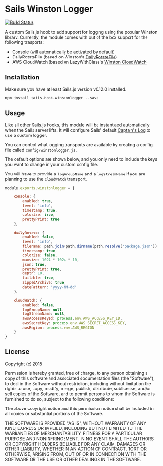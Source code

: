 # Sails Winston Logger

[![Build Status](https://travis-ci.org/UzEE/sails-hook-winston-logger.svg?branch=master)](https://travis-ci.org/UzEE/sails-hook-winston-logger)

A custom Sails.js hook to add support for logging using the popular Winston library. Currently, the module comes with out of the box support for the following trasports:

* Console (will automatically be activated by default)
* DailyRotateFile (based on Winston's [DailyRotateFile](https://github.com/winstonjs/winston/blob/master/docs/transports.md#dailyrotatefile-transport))
* AWS CloudWatch (based on LazyWithClass's [Winston CloudWatch](https://github.com/lazywithclass/winston-cloudwatch))

## Installation
Make sure you have at least Sails.js version v0.12.0 installed.

```ssh
npm install sails-hook-winstonlogger --save
```

## Usage
Like all other Sails.js hooks, this module will be instantiaed automatically when the Sails server lifts. It will configure Sails' default [Captain's Log](https://github.com/balderdashy/captains-log) to use a custom logger.

You can control what logging transports are available by creating a config file called ```config/winstonlogger.js```.

The default options are shown below, and you only need to include the keys you want to change in your custom config file.

You will have to provide a ```logGroupName``` and a ```logStreamName``` if you are planning to use the ```CloudWatch``` transport. 

```js
module.exports.winstonlogger = {

	console: {
		enabled: true,
		level: 'info',
		timestamp: true,
		colorize: true,
		prettyPrint: true
	},

	dailyRotate: {
		enabled: false,
		level: 'info',
		filename: path.join(path.dirname(path.resolve('package.json')), 'logs', pkgJSON.name + '.log.'),
		timestamp: true,
		colorize: false,
		maxsize: 1024 * 1024 * 10,
		json: true,
		prettyPrint: true,
		depth: 10,
		tailable: true,
		zippedArchive: true,
		datePattern: 'yyyy-MM-dd'
	},

	cloudWatch: {
		enabled: false,
		logGroupName: null,
		logStreamName: null,
		awsAccessKeyId: process.env.AWS_ACCESS_KEY_ID,
		awsSecretKey: process.env.AWS_SECRET_ACCESS_KEY,
		awsRegion: process.env.AWS_REGION
	}
}
```

## License
Copyright (c) 2015

Permission is hereby granted, free of charge, to any person obtaining a copy
of this software and associated documentation files (the "Software"), to deal
in the Software without restriction, including without limitation the rights
to use, copy, modify, merge, publish, distribute, sublicense, and/or sell
copies of the Software, and to permit persons to whom the Software is
furnished to do so, subject to the following conditions:

The above copyright notice and this permission notice shall be included in all
copies or substantial portions of the Software.

THE SOFTWARE IS PROVIDED "AS IS", WITHOUT WARRANTY OF ANY KIND, EXPRESS OR
IMPLIED, INCLUDING BUT NOT LIMITED TO THE WARRANTIES OF MERCHANTABILITY,
FITNESS FOR A PARTICULAR PURPOSE AND NONINFRINGEMENT. IN NO EVENT SHALL THE
AUTHORS OR COPYRIGHT HOLDERS BE LIABLE FOR ANY CLAIM, DAMAGES OR OTHER
LIABILITY, WHETHER IN AN ACTION OF CONTRACT, TORT OR OTHERWISE, ARISING FROM,
OUT OF OR IN CONNECTION WITH THE SOFTWARE OR THE USE OR OTHER DEALINGS IN THE
SOFTWARE.
